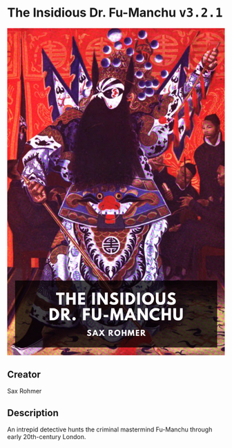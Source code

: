 
# The Insidious Dr. Fu-Manchu <kbd>v3.2.1</kbd>

<center>
  <img src="./cover-1024.jpg"/>
</center>

## Creator
Sax Rohmer

## Description
An intrepid detective hunts the criminal mastermind Fu-Manchu through early 20th-century London.
